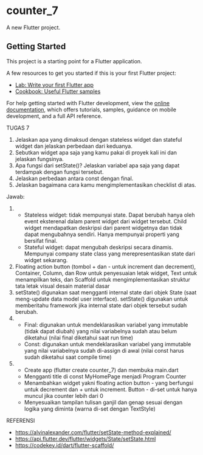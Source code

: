 # counter_7

A new Flutter project.

## Getting Started

This project is a starting point for a Flutter application.

A few resources to get you started if this is your first Flutter project:

- [Lab: Write your first Flutter app](https://docs.flutter.dev/get-started/codelab)
- [Cookbook: Useful Flutter samples](https://docs.flutter.dev/cookbook)

For help getting started with Flutter development, view the
[online documentation](https://docs.flutter.dev/), which offers tutorials,
samples, guidance on mobile development, and a full API reference.

TUGAS 7
1. Jelaskan apa yang dimaksud dengan stateless widget dan stateful widget dan jelaskan perbedaan dari keduanya.
2. Sebutkan widget apa saja yang kamu pakai di proyek kali ini dan jelaskan fungsinya.
3. Apa fungsi dari setState()? Jelaskan variabel apa saja yang dapat terdampak dengan fungsi tersebut.
4. Jelaskan perbedaan antara const dengan final.
5. Jelaskan bagaimana cara kamu mengimplementasikan checklist di atas.

Jawab:
1. - Stateless widget: tidak mempunyai state. Dapat berubah hanya oleh event eksterenal dalam parent widget dari widget tersebut. Child widget mendapatkan deskripsi dari parent widgetnya dan tidak dapat mengubahnya sendiri. Hanya mempunyai properti yang bersifat final.
   - Stateful widget: dapat mengubah deskripsi secara dinamis. Mempunyai company state class yang merepresentasikan state dari widget sekarang.
2. Floating action button (tombol + dan - untuk increment dan decrement), Container, Column, dan Row untuk penyesuaian letak widget, Text untuk menampilkan teks, dan Scaffold untuk mengimplementasikan struktur tata letak visual desain material dasar
3. setState() digunakan saat mengganti internal state dari objek State (saat meng-update data model user interface). setState() digunakan untuk memberitahu framework jika internal state dari objek tersebut sudah berubah.
4. - Final: digunakan untuk mendeklarasikan variabel yang immutable (tidak dapat diubah) yang nilai variabelnya sudah atau belum diketahui (nilai final diketahui saat run time)
   - Const: digunakan untuk mendeklarasikan variabel yang immutable yang nilai variabelnya sudah di-assign di awal (nilai const harus sudah diketahui saat compile time)
5. - Create app (flutter create counter_7) dan membuka main.dart
    - Mengganti title di const MyHomePage menjadi Program Counter
    - Menambahkan widget yakni floating action button - yang berfungsi untuk decrement dan + untuk increment. Button - di-set untuk hanya muncul jika counter lebih dari 0
    - Menyesuaikan tampilan tulisan ganjil dan genap sesuai dengan logika yang diminta (warna di-set dengan TextStyle)



REFERENSI
- https://alvinalexander.com/flutter/setState-method-explained/
- https://api.flutter.dev/flutter/widgets/State/setState.html
- https://codekey.id/dart/flutter-scaffold/
